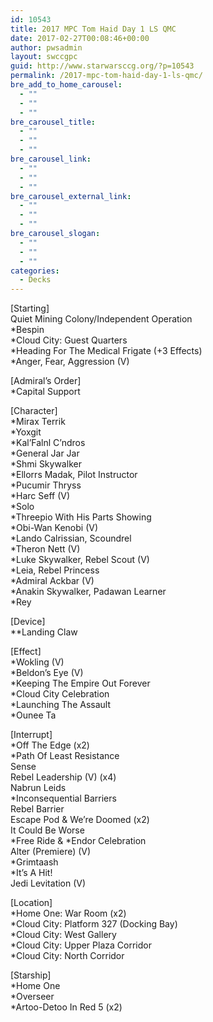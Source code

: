```yaml
---
id: 10543
title: 2017 MPC Tom Haid Day 1 LS QMC
date: 2017-02-27T00:08:46+00:00
author: pwsadmin
layout: swccgpc
guid: http://www.starwarsccg.org/?p=10543
permalink: /2017-mpc-tom-haid-day-1-ls-qmc/
bre_add_to_home_carousel:
  - ""
  - ""
  - ""
bre_carousel_title:
  - ""
  - ""
  - ""
bre_carousel_link:
  - ""
  - ""
  - ""
bre_carousel_external_link:
  - ""
  - ""
  - ""
bre_carousel_slogan:
  - ""
  - ""
  - ""
categories:
  - Decks
---
```

[Starting]  
Quiet Mining Colony/Independent Operation  
*Bespin  
*Cloud City: Guest Quarters  
*Heading For The Medical Frigate (+3 Effects)  
*Anger, Fear, Aggression (V)

[Admiral&#8217;s Order]  
*Capital Support

[Character]  
*Mirax Terrik  
*Yoxgit  
*Kal&#8217;Falnl C&#8217;ndros  
*General Jar Jar  
*Shmi Skywalker  
*Ellorrs Madak, Pilot Instructor  
*Pucumir Thryss  
*Harc Seff (V)  
*Solo  
*Threepio With His Parts Showing  
*Obi-Wan Kenobi (V)  
*Lando Calrissian, Scoundrel  
*Theron Nett (V)  
*Luke Skywalker, Rebel Scout (V)  
*Leia, Rebel Princess  
*Admiral Ackbar (V)  
*Anakin Skywalker, Padawan Learner  
*Rey

[Device]  
**Landing Claw

[Effect]  
*Wokling (V)  
*Beldon&#8217;s Eye (V)  
*Keeping The Empire Out Forever  
*Cloud City Celebration  
*Launching The Assault  
*Ounee Ta

[Interrupt]  
*Off The Edge (x2)  
*Path Of Least Resistance  
Sense  
Rebel Leadership (V) (x4)  
Nabrun Leids  
*Inconsequential Barriers  
Rebel Barrier  
Escape Pod & We&#8217;re Doomed (x2)  
It Could Be Worse  
\*Free Ride & \*Endor Celebration  
Alter (Premiere) (V)  
*Grimtaash  
*It&#8217;s A Hit!  
Jedi Levitation (V)

[Location]  
*Home One: War Room (x2)  
*Cloud City: Platform 327 (Docking Bay)  
*Cloud City: West Gallery  
*Cloud City: Upper Plaza Corridor  
*Cloud City: North Corridor

[Starship]  
*Home One  
*Overseer  
*Artoo-Detoo In Red 5 (x2)